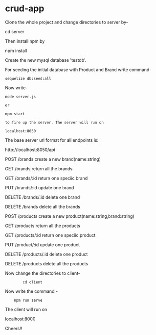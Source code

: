 # crud-app

Clone the whole project and change directories to server by- 

cd server

Then install npm by 

npm install

 Create the new mysql database 'testdb'.  
	
 For seeding the initial database with Product and Brand write command- 
	
	sequelize db:seed:all
	
 Now write- 
	
	node server.js 
	
	or
	
	npm start 
	
	to fire up the server. The server will run on 
	
	localhost:8050

The base server url format for all endpoints is:

http://localhost:8050/api

POST 	/brands create a new brand(name:string)

GET 	/brands return all the brands

GET	 /brands/:id return one speciic brand

PUT 	/brands/:id update one brand 

DELETE	 /brands/:id delete one brand

DELETE 	/brands delete all the brands


POST 	/products create a new product(name:string,brand:string)

GET 	/products return all the products

GET	 /products/:id return one speciic product

PUT 	/product/:id update one product 

DELETE	 /products/:id delete one product

DELETE 	/products delete all the products

Now change the directories to client-

														
            cd client
														
  Now write the command -   
		
		npm run serve 
		
The client will run on

localhost:8000

Cheers!!



 

